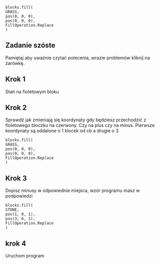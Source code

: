 ```blocks
blocks.fill(
GRASS,
pos(0, 0, 0),
pos(0, 0, 0),
FillOperation.Replace
)

```
## Zadanie szóste
Pamiętaj aby uważnie czytać polecenia, wrazie problemów kliknij na żarówkę.

## Krok 1
Stań na fioletowym bloku

## Krok 2
Sprawdź jak zmieniają się koordynaty gdy będziesz przechodzić z fioletowego bloczku na czerwony.
Czy na plus czy na minus. Pierwsze koordynaty są oddalone o 1 klocek od cb a drugie o 3
```blocks
blocks.fill(
GRASS,
pos(0, 0, 0),
pos(0, 0, 0),
FillOperation.Replace
)
```
## Krok 3 
Dopisz minusy w odpowiednie miejsca, wzór programu masz w podpowiedzi
```blocks
blocks.fill(
STONE,
pos(1, 0, 1),
pos(3, 6, 3),
FillOperation.Replace
)
```
## krok 4 
Uruchom program
